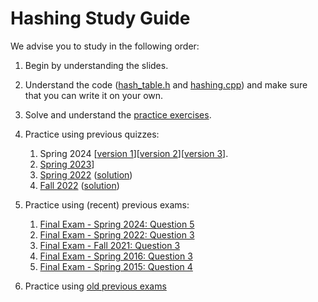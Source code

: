 # Hashing Study Guide

We advise you to study in the following order:

1. Begin by understanding the slides.

3. Understand the code ([hash_table.h](https://github.com/ialbluwi/psut-data-structures/blob/main/code/hash_table.h) and [hashing.cpp](https://github.com/ialbluwi/psut-data-structures/blob/main/code/hashing.cpp)) and make sure that you can write it on your own.

4. Solve and understand the [practice exercises](https://github.com/ialbluwi/psut-data-structures/blob/main/exercises/hashing_exercises.md).

3. Practice using previous quizzes:
   1.  Spring 2024 [[version 1](https://drive.google.com/file/d/1oH-VdAmpE25kuJrlwqEl5TPdkB61hPbn/view?usp=sharing)][[version 2](https://drive.google.com/file/d/1B8ZgQDJUyUvUXNhJEAEUbj9r7nEWieQv/view?usp=sharing)][[version 3](https://drive.google.com/file/d/1ss2c0LAm5NByE3d5pOvbB0BdOwUwIBmQ/view?usp=sharing)].
   2.  [Spring 2023](https://drive.google.com/file/d/1E9x_J99ty3ANBWLesOKMOv_7YPZrYYP3/view?usp=sharing)]
   3.  [Spring 2022](https://drive.google.com/file/d/1hYRHIG0DVBMOqLZ0Uz6I13abt2Gx41Np/view?usp=sharing) ([solution](https://drive.google.com/file/d/1o3nelIrRtZVeyyn-gCP0vDypc5PCkdV7/view?usp=sharing))
   4.  [Fall 2022](https://drive.google.com/file/d/1h5AZYQmhHByPt-aDn3L7dd0ruNcx-1F9/view?usp=sharing) ([solution](https://drive.google.com/file/d/1nuzN4j00amtq3kY7OBYWW4SmS-kfadFS/view?usp=sharing))

4. Practice using (recent) previous exams:
   1. [Final Exam - Spring 2024: Question 5](https://drive.google.com/file/d/1t-8ksGqoDyUqZObUttzNpwtTlGbkyuCA/view?usp=sharing)
   2. [Final Exam - Spring 2022: Question 3](https://drive.google.com/file/d/1fDMaAQVWAao2sVxTA-YpLZpCRLkpmlyK/view?usp=sharing)
   3. [Final Exam - Fall 2021: Question 3](https://drive.google.com/file/d/1tjQJ4rxh3BNF0yc0lvceFv3DuwS_XAdX/view?usp=sharing)
   4. [Final Exam - Spring 2016: Question 3](https://docs.google.com/document/d/1I78yeQT96KixfW1wt7lDs4JmdTYzrPoU/edit?usp=sharing&ouid=110789104378877559009&rtpof=true&sd=true)
   5. [Final Exam - Spring 2015: Question 4](https://docs.google.com/document/d/11ih6C_KjqXGQR17dkYJ_3bFaNy53kdKQ/edit?usp=sharing&ouid=110789104378877559009&rtpof=true&sd=true)

6. Practice using [old previous exams](https://drive.google.com/drive/folders/1O3Zc8d6lGQAHaLSvcWwgWqyIYWB_boBn)
